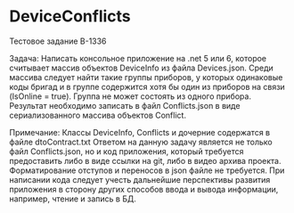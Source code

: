 # DeviceConflicts
Тестовое задание В-1336

Задача:
Написать консольное приложение на .net 5 или 6, которое считывает массив объектов DeviceInfo из файла Devices.json. Среди массива следует найти такие группы приборов, у которых одинаковые коды бригад и в группе содержится хотя бы один из приборов на связи (IsOnline = true). Группа не может состоять из одного прибора.
Результат необходимо записать в файл Conflicts.json в виде сериализованного массива объектов Conflict.

Примечание:
Классы DeviceInfo, Conflicts и дочерние содержатся в файле dtoContract.txt
Ответом на данную задачу является не только файл Conflicts.json, но и код приложения, который требуется предоставить либо в виде ссылки на git, либо в видео архива проекта.
Форматирование отступов и переносов в json файле не требуется.
При написании кода следует учесть дальнейшие перспективы развития приложения в сторону других способов ввода и вывода информации, например, чтение и запись в БД.
